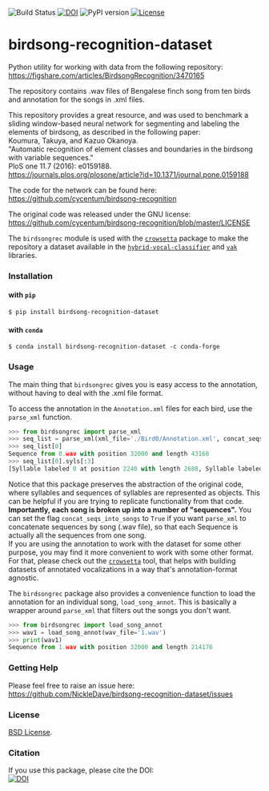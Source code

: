 ![Build Status](https://github.com/NickleDave/birdsong-recognition-dataset/actions/workflows/ci.yml/badge.svg)
[![DOI](https://zenodo.org/badge/DOI/10.5281/zenodo.4584210.svg)](https://doi.org/10.5281/zenodo.4584210)
![PyPI version](https://badge.fury.io/py/birdsong-recognition-dataset.svg)
[![License](https://img.shields.io/badge/License-BSD%203--Clause-blue.svg)](https://opensource.org/licenses/BSD-3-Clause)
# birdsong-recognition-dataset
Python utility for working with data from the following repository:  
<https://figshare.com/articles/BirdsongRecognition/3470165>  

The repository contains .wav files of Bengalese finch song from ten birds
and annotation for the songs in .xml files.

This repository provides a great resource, and was used to benchmark
a sliding window-based neural network for segmenting and labeling
the elements of birdsong, as described in the following paper:  
Koumura, Takuya, and Kazuo Okanoya.  
"Automatic recognition of element classes and boundaries in the birdsong
with variable sequences."  
PloS one 11.7 (2016): e0159188.  
<https://journals.plos.org/plosone/article?id=10.1371/journal.pone.0159188>  

The code for the network can be found here:  
<https://github.com/cycentum/birdsong-recognition>

The original code was released under the GNU license:  
<https://github.com/cycentum/birdsong-recognition/blob/master/LICENSE>

The `birdsongrec` module is used with the [`crowsetta`](https://github.com/NickleDave/crowsetta)
 package to make the repository a dataset available in the
[`hybrid-vocal-classifier`](https://hybrid-vocal-classifier.readthedocs.io/en/latest/)
and [`vak`](https://github.com/NickleDave/vak) libraries.

### Installation
#### with `pip`

```console
$ pip install birdsong-recognition-dataset
```

#### with `conda`

```console
$ conda install birdsong-recognition-dataset -c conda-forge
```

### Usage

The main thing that `birdsongrec` gives you is easy access to the
annotation, without having to deal with the .xml file format.

To access the annotation in the `Annotation.xml` files for each bird,
use the `parse_xml` function.
```Python
>>> from birdsongrec import parse_xml
>>> seq_list = parse_xml(xml_file='./Bird0/Annotation.xml', concat_seqs_into_songs=False)
>>> seq_list[0]
Sequence from 0.wav with position 32000 and length 43168
>>> seq_list[0].syls[:3]
[Syllable labeled 0 at position 2240 with length 2688, Syllable labeled 0 at position 8256 with length 2784, Syllable labeled 0 at position 14944 with length 2816]  
```

Notice that this package preserves the abstraction of the original code,
where syllables and sequences of syllables are represented as objects.
This can be helpful if you are trying to replicate functionality from
that code.  
**Importantly, each song is broken up into a number of "sequences".**
You can set the flag `concat_seqs_into_songs` to `True` if you want
`parse_xml` to concatenate sequences by song (.wav file), so that each
Sequence is actually all the sequences from one song.  
If you are using the annotation to work with the dataset for
some other purpose, you may find it more convenient to work with some
other format. For that, please check out the
[`crowsetta`](https://github.com/NickleDave/crowsetta)
tool, that helps with building datasets of annotated vocalizations
in a way that's annotation-format agnostic.

The `birdsongrec` package also provides a convenience function to load the annotation
for an individual song, `load_song_annot`. This is basically a wrapper
around `parse_xml` that filters out the songs you don't want.
```Python
>>> from birdsongrec import load_song_annot
>>> wav1 = load_song_annot(wav_file='1.wav')
>>> print(wav1)                                                                                                  
Sequence from 1.wav with position 32000 and length 214176  
```

### Getting Help
Please feel free to raise an issue here:  
https://github.com/NickleDave/birdsong-recognition-dataset/issues

### License
[BSD License](./LICENSE).

### Citation
If you use this package, please cite the DOI:  
[![DOI](https://zenodo.org/badge/159952839.svg)](https://zenodo.org/badge/latestdoi/159952839)
